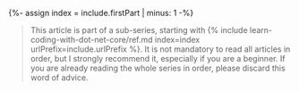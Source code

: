 {%- assign index = include.firstPart | minus: 1 -%}

> This article is part of a sub-series, starting with {% include learn-coding-with-dot-net-core/ref.md index=index urlPrefix=include.urlPrefix %}.
> It is not mandatory to read all articles in order, but I strongly recommend it, especially if you are a beginner.
> If you are already reading the whole series in order, please discard this word of advice.
